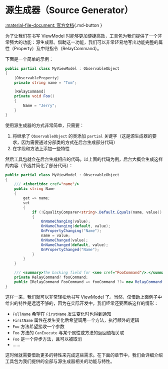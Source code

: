 # 源生成器（Source Generator）

[:material-file-document: 官方文档](https://learn.microsoft.com/zh-cn/dotnet/communitytoolkit/mvvm/generators/overview){.md-button }

为了让我们在书写 ViewModel 时能够更加便捷高效，工具包为我们提供了一个非常强大的功能：源生成器。借助这一功能，我们可以非常轻易地写出功能完整的属性（Property）及中继指令（RelayCommand）。

下面是一个简单的示例：

```csharp
public partial class MyViewModel : ObservableObject
{
    [ObservableProperty]
    private string name = "Tom";

    [RelayCommand]
    private void Foo()
    {
        Name = "Jerry";
    }
}
```

使用源生成器的方式非常简单，只需要：

1. 将继承了 `ObservableObject` 的类添加 `partial` 关键字（这是源生成器的要求，因为需要通过分部类的方式在后台生成部分代码）
2. 在字段和方法上添加一些特性

然后工具包就会在后台生成相应的代码。以上面的代码为例，后台大概会生成这样的内容（节选并简化了部分代码）：

```csharp
public partial class MyViewModel : ObservableObject
{
    /// <inheritdoc cref="name"/>
    public string Name
    {
        get => name;
        set
        {
            if (!EqualityComparer<string>.Default.Equals(name, value))
            {
                OnNameChanging(value);
                OnNameChanging(default, value);
                OnPropertyChanging("Name");
                name = value;
                OnNameChanged(value);
                OnNameChanged(default, value);
                OnPropertyChanged("Name");
            }
        }
    }

    /// <summary>The backing field for <see cref="FooCommand"/>.</summary>
    private RelayCommand? fooCommand;
    public IRelayCommand FooCommand => fooCommand ??= new RelayCommand(new Action(Foo));
}
```

这样一来，我们就可以非常轻松地书写 ViewModel 了。当然，仅借助上面例子中给出的特性是远远不够的，因为在实际开发中，我们经常还要面临这样的情形：

- `FullName` 希望在 `FirstName` 发生变化时也得到通知
- `FirstName` 属性在发生变化后希望调用一个方法，执行额外的逻辑
- `Foo` 方法希望接收一个参数
- `Foo` 方法的 `CanExecute` 与某个属性或方法的返回值相关联
- `Foo` 是一个异步方法，且可以被取消
- ……

这时候就需要借助更多的特性来完成这些需求。在下面的章节中，我们会详细介绍工具包为我们提供的全部与源生成器相关的功能与特性。
